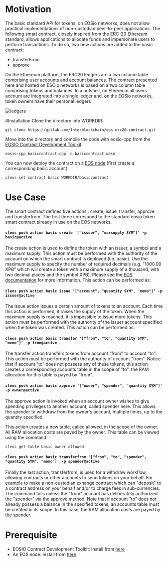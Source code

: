 # Motivation
The basic standard API for tokens, on EOSio networks, does not allow practical implementations of non-custodian peer-to-peer applications. The following smart contract, closely inspired from the ERC-20 Ethereum standard, allows applications to allocate funds and impersonate users to perform transactions. To do so, two new actions are added to the basic contract:
- transferFrom
- approve

On the Ethereum platform, the ERC20 ledgers are a two column table comprising user accounts and account balances. The contract presented here and hosted on ESOio networks is based on a two column table comprising tokens and balances. In a nutshell, on Ethereum all users account are integrated into a single ledger and, on the EOSio networks, token owners have their personal ledgers

![ledgers](https://interblockchain.io/illustrations/ledgers.png)

#Installation
Clone the directory into WORKDIR:

`git clone https://gitlab.com/Interblockchain/eos-erc20-contract.git`

Move into the directory and compile the code with eosio-cpp from the [EOSIO Contract Development Toolkit](https://github.com/EOSIO/eosio.cdt):

`eosio-cpp basiccontract.cpp -o basiccontract.wasm`

You can now deploy the contract on a [EOS node](https://github.com/EOSIO/eos) (first create a corresponding basic account):

`cleos set contract basic WORKDIR/basiccontract`

# Use Case
The smart contract defines five actions : create, issue, transfer, approve and transferfrom. The first three correspond to the standard eosio.token smart contract already in use on the EOS networks.

#### `cleos push action basic create '["issuer", "maxsupply SYM"]' -p basic@active`

The create action is used to define the token with an issuer, a symbol and a maximum supply. This action must be performed with the authority of the account on which the smart contract is deployed (i.e. basic). Use the maximum supply to specify the number of required decimals (e.g. "1000.00 XPB" which will create a token with a maximum supply of a thousand, with two decimal places and the symbol XPB). Please see the [EOS documentation](https://developers.eos.io/eosio-cpp/docs/introduction) for more information. This action can be performed as: 

#### `cleos push action basic issue '["account", "quantity SYM", "memo"]' -p issuer@active`

The issue action issues a certain amount of tokens to an account. Each time this action is performed, it raises the supply of the token. When the maximum supply is reached, it is impossible to issue more tokens. This action must be performed with the authority of the issuer account specified when the token was created. This action can be performed as: 

#### `cleos push action basic transfer '["from", "to", "quantity SYM", "memo"]' -p from@active`

The transfer action transfers tokens from account "from" to account "to". This action must be performed with the authority of account "from". Notice that if account "to" does not possess any of these tokens, this action creates a corresponding accounts table in the scope of "to". the RAM allocation for this table is payed by "from". 

#### `cleos push action basic approve '["owner", "spender", "quantity SYM"]' -p owner@active`
The approve action is invoked when an account owner wishes to give spending privileges to another account, called spender here. This allows the spender to withdraw from the owner's account, multiple times, up to the quantity specified. 

This action creates a new table, called allowed, in the scope of the owner. All RAM allocation costs are payed by the owner. This table can be viewed using the command:

`cleos get table basic owner allowed`

#### `cleos push action basic transferfrom '["from", "to", "spender", "quantity SYM", "memo"]' -p spender@active`

Finally the last action, transferfrom, is used for a withdraw workflow, allowing contracts or other accounts to send tokens on your behalf. For example to make a non-custodian exhange contract which can "deposit" to a contract address on your behalf and/or to charge fees in sub-currencies. The command fails unless the "from" account has deliberately authorized the "spender" via the approve method. Note that if account "to" does not already possess a balance in the specified tokens, an accounts table must be created in its scope. In this case, the RAM allocation costs are payed by the spender.

# Prerequisite
* EOSIO Contract Development Toolkit: install from [here](https://github.com/EOSIO/eosio.cdt)
* An EOS node: install from [here](https://github.com/EOSIO/eos)
